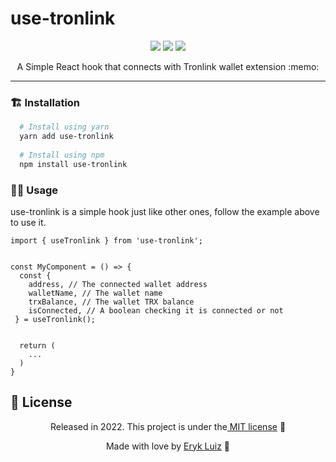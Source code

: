 # use-tronlink

<p align="center">
<img src="https://img.shields.io/npm/v/typescript?color=orange&label=TypeScript&logo=Typescript&logoColor=blue&style=for-the-badge">
<img src="https://img.shields.io/npm/v/react?color=orange&label=React&logo=React&logoColor=Blue&style=for-the-badge"/>
<img src="https://img.shields.io/npm/l/1?color=orange&logo=License&logoColor=purple&style=for-the-badge"/>
</p>

<p align="center">
  A Simple React hook that connects with Tronlink wallet extension :memo:
</p>

<hr>

### :building_construction: Installation

```bash
  # Install using yarn
  yarn add use-tronlink
  
  # Install using npm
  npm install use-tronlink
```

### :technologist: Usage

use-tronlink is a simple hook just like other ones, follow the example above to use it.

```tsx
import { useTronlink } from 'use-tronlink';


const MyComponent = () => {
  const { 
    address, // The connected wallet address
    walletName, // The wallet name
    trxBalance, // The wallet TRX balance
    isConnected, // A boolean checking it is connected or not
 } = useTronlink();


  return (
    ...
  )
}
```

## :closed_book: License

<p align="center">Released in 2022. This project is under the<a href="https://github.com/Eryk-Luiz/use-tronlink/blob/master/LICENSE"> MIT license</a> 🚀</p>

<p align="center"> Made with love by <a href="https://github.com/Eryk-Luiz">Eryk Luiz</a> 🚀</p>

